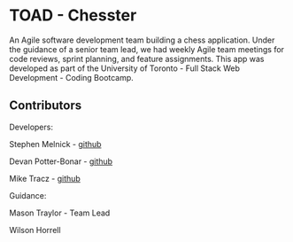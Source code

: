 # TOAD - Chesster

An Agile software development team building a chess application. Under the guidance of a senior team lead, we had weekly Agile team meetings for code reviews, sprint planning, and feature assignments. This app was developed as part of the University of Toronto - Full Stack Web Development - Coding Bootcamp.  


## Contributors
Developers:

Stephen Melnick - [github](https://github.com/StephenMelnick)

Devan Potter-Bonar - [github](https://github.com/Adpbonar)

Mike Tracz - [github](https://github.com/freshcup/)


Guidance:

Mason Traylor - Team Lead

Wilson Horrell

